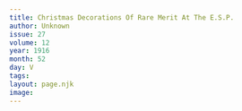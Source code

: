 ```yaml
---
title: Christmas Decorations Of Rare Merit At The E.S.P.
author: Unknown
issue: 27
volume: 12
year: 1916
month: 52
day: V
tags:
layout: page.njk
image:
---
```


